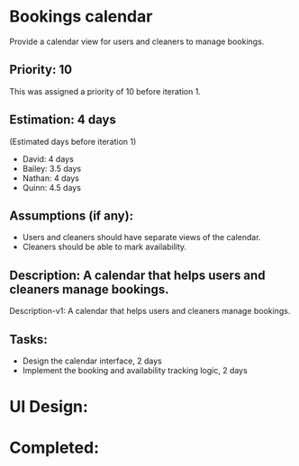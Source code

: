 # Bookings calendar
Provide a calendar view for users and cleaners to manage bookings.

## Priority: 10
This was assigned a priority of 10 before iteration 1.

## Estimation: 4 days
(Estimated days before iteration 1)
* David: 4 days
* Bailey: 3.5 days
* Nathan: 4 days
* Quinn: 4.5 days

## Assumptions (if any):
* Users and cleaners should have separate views of the calendar.
* Cleaners should be able to mark availability.

## Description: A calendar that helps users and cleaners manage bookings.
Description-v1: A calendar that helps users and cleaners manage bookings.

## Tasks:
* Design the calendar interface, 2 days
* Implement the booking and availability tracking logic, 2 days

# UI Design:

# Completed:
